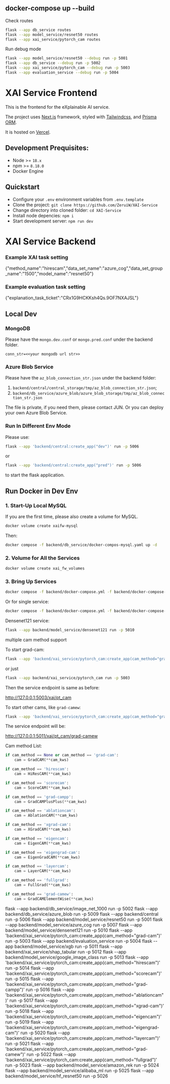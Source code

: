 ## docker-compose up --build

Check routes

```bash
flask --app db_service routes
flask --app model_service/resnet50 routes
flask --app xai_service/pytorch_cam routes

```

Run debug mode

```bash
flask --app model_service/resnet50 --debug run -p 5001
flask --app db_service --debug run -p 5002
flask --app xai_service/pytorch_cam --debug run -p 5003
flask --app evaluation_service --debug run -p 5004
```

# XAI Service Frontend

This is the frontend for the eXplainable AI service.

The project uses [Next.js](https://nextjs.org) framework, styled with [Tailwindcss](https://tailwindcss.com), and [Prisma ORM](https://prisma.io).

It is hosted on [Vercel](https://vercel.com).

## Development Prequisites:

-   Node >= `18.x`
-   npm >= `8.18.0`
-   Docker Engine

## Quickstart

-   Configure your `.env` environment variables from `.env.template`
-   Clone the project: `git clone https://github.com/ZeruiW/XAI-Service`
-   Change directory into cloned folder: `cd XAI-Service`
-   Install node depencies: `npm i`
-   Start development server: `npm run dev`

# XAI Service Backend

### Example XAI task setting
{"method_name":"hirescam","data_set_name":"azure_cog","data_set_group_name":"1500","model_name":"resnet50"}
### Example evaluation task setting
{"explanation_task_ticket":"CRx1G9HCKKsh4Qs.9OF7NXAJSL"}
## Local Dev

### MongoDB

Please have the `mongo.dev.conf` or `mongo.pred.conf` under the backend folder.

``` properties
conn_str=<<your mongodb url str>>
```



### Azure Blob Service

Please have the `az_blob_connection_str.json`  under the backend folder:

1. `backend/central/central_storage/tmp/az_blob_connection_str.json`;
2. `backend/db_service/azure_blob/azure_blob_storage/tmp/az_blob_connection_str.json`

The file is private, if you need them, please contact JUN. Or you can deploy your own Azure Blob Service.

### Run In Different Env Mode

Please use:

``` bash
flask --app 'backend/central:create_app("dev")' run -p 5006
```

or 

``` bash
flask --app 'backend/central:create_app("pred")' run -p 5006
```

to start the flask application.



## Run Docker in Dev Env

### 1. Start-Up Local MySQL

If you are the first time, please also create a volume for MySQL.

``` bash
docker volume create xaifw-mysql
```

Then:

``` bash
docker compose -f backend/db_service/docker-compos-mysql.yaml up -d
```

### 2. Volume for All the Services

``` bash
docker volume create xai_fw_volumes
```

### 3. Bring Up Services

```bash
docker compose -f backend/docker-compose.yml -f backend/docker-compose-dev.yml up --build
```

Or for single service:

```bash
docker compose -f backend/docker-compose.yml -f backend/docker-compose-dev.yml up [service_name] --build
```


Densenet121 service:

   ``` bash
   flask --app backend/model_service/densenet121 run -p 5010
   ```

multiple cam method support

   To start grad-cam:

   ``` bash
   flask --app 'backend/xai_service/pytorch_cam:create_app(cam_method="grad-cam")' run -p 5003
   ```

   or just

   ``` bash
   flask --app backend/xai_service/pytorch_cam run -p 5003
   ```

   Then the service endpoint is same as before:

   http://127.0.0.1:5003/xai/pt_cam

   To start other cams, like `grad-camew`:

   ``` bash
   flask --app 'backend/xai_service/pytorch_cam:create_app(cam_method="grad-camew")' run -p 5011
   ```

   The service endpoint will be:

   http://127.0.0.1:5011/xai/pt_cam/grad-camew

   Cam method List:

   ``` python
   if cam_method == None or cam_method == 'grad-cam':
       cam = GradCAM(**cam_kws)
   
   if cam_method == 'hirescam':
       cam = HiResCAM(**cam_kws)
   
   if cam_method == 'scorecam':
       cam = ScoreCAM(**cam_kws)
   
   if cam_method == 'grad-campp':
       cam = GradCAMPlusPlus(**cam_kws)
   
   if cam_method == 'ablationcam':
       cam = AblationCAM(**cam_kws)
   
   if cam_method == 'xgrad-cam':
       cam = XGradCAM(**cam_kws)
   
   if cam_method == 'eigencam':
       cam = EigenCAM(**cam_kws)
   
   if cam_method == 'eigengrad-cam':
       cam = EigenGradCAM(**cam_kws)
   
   if cam_method == 'layercam':
       cam = LayerCAM(**cam_kws)
   
   if cam_method == 'fullgrad':
       cam = FullGrad(**cam_kws)
   
   if cam_method == 'grad-camew':
       cam = GradCAMElementWise(**cam_kws)
   ```

   


flask --app backend/db_service/image_net_1000  run -p 5002
flask --app backend/db_service/azure_blob run -p 5009
flask --app backend/central run -p 5006
flask --app backend/model_service/resnet50 run -p 5001
flask --app backend/model_service/azure_cog run -p 5007
flask --app backend/model_service/densenet121 run -p 5010
flask --app 'backend/xai_service/pytorch_cam:create_app(cam_method="grad-cam")' run -p 5003
flask --app backend/evaluation_service run -p 5004
flask --app backend/model_service/xgb run -p 5011
flask --app backend/xai_service/shap_tabular run -p 5012
flask --app backend/model_service/google_image_class run -p 5013
flask --app 'backend/xai_service/pytorch_cam:create_app(cam_method="hirescam")' run -p 5014
flask --app 'backend/xai_service/pytorch_cam:create_app(cam_method="scorecam")' run -p 5015
flask --app 'backend/xai_service/pytorch_cam:create_app(cam_method="grad-campp")' run -p 5016
flask --app 'backend/xai_service/pytorch_cam:create_app(cam_method="ablationcam")' run -p 5017
flask --app 'backend/xai_service/pytorch_cam:create_app(cam_method="xgrad-cam")' run -p 5018
flask --app 'backend/xai_service/pytorch_cam:create_app(cam_method="eigencam")' run -p 5019
flask --app 'backend/xai_service/pytorch_cam:create_app(cam_method="eigengrad-cam")' run -p 5020
flask --app 'backend/xai_service/pytorch_cam:create_app(cam_method="layercam")' run -p 5021
flask --app 'backend/xai_service/pytorch_cam:create_app(cam_method="grad-camew")' run -p 5022
flask --app 'backend/xai_service/pytorch_cam:create_app(cam_method="fullgrad")' run -p 5023
flask --app backend/model_service/amazon_rek run -p 5024
flask --app backend/model_service/alibaba_ml run -p 5025
flask --app backend/model_service/hf_resnet50 run -p 5026